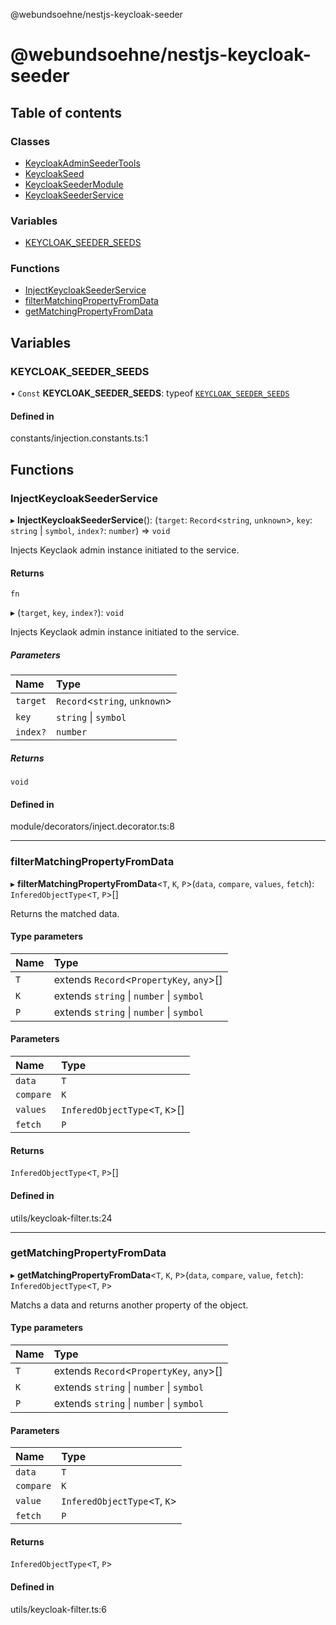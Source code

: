 @webundsoehne/nestjs-keycloak-seeder

# @webundsoehne/nestjs-keycloak-seeder

## Table of contents

### Classes

- [KeycloakAdminSeederTools](classes/KeycloakAdminSeederTools.md)
- [KeycloakSeed](classes/KeycloakSeed.md)
- [KeycloakSeederModule](classes/KeycloakSeederModule.md)
- [KeycloakSeederService](classes/KeycloakSeederService.md)

### Variables

- [KEYCLOAK_SEEDER_SEEDS](README.md#keycloak_seeder_seeds)

### Functions

- [InjectKeycloakSeederService](README.md#injectkeycloakseederservice)
- [filterMatchingPropertyFromData](README.md#filtermatchingpropertyfromdata)
- [getMatchingPropertyFromData](README.md#getmatchingpropertyfromdata)

## Variables

### KEYCLOAK_SEEDER_SEEDS

• `Const` **KEYCLOAK_SEEDER_SEEDS**: typeof [`KEYCLOAK_SEEDER_SEEDS`](README.md#keycloak_seeder_seeds)

#### Defined in

constants/injection.constants.ts:1

## Functions

### InjectKeycloakSeederService

▸ **InjectKeycloakSeederService**(): (`target`: `Record`<`string`, `unknown`\>, `key`: `string` \| `symbol`, `index?`: `number`) => `void`

Injects Keyclaok admin instance initiated to the service.

#### Returns

`fn`

▸ (`target`, `key`, `index?`): `void`

Injects Keyclaok admin instance initiated to the service.

##### Parameters

| Name     | Type                           |
| :------- | :----------------------------- |
| `target` | `Record`<`string`, `unknown`\> |
| `key`    | `string` \| `symbol`           |
| `index?` | `number`                       |

##### Returns

`void`

#### Defined in

module/decorators/inject.decorator.ts:8

---

### filterMatchingPropertyFromData

▸ **filterMatchingPropertyFromData**<`T`, `K`, `P`\>(`data`, `compare`, `values`, `fetch`): `InferedObjectType`<`T`, `P`\>[]

Returns the matched data.

#### Type parameters

| Name | Type                                      |
| :--- | :---------------------------------------- |
| `T`  | extends `Record`<`PropertyKey`, `any`\>[] |
| `K`  | extends `string` \| `number` \| `symbol`  |
| `P`  | extends `string` \| `number` \| `symbol`  |

#### Parameters

| Name      | Type                             |
| :-------- | :------------------------------- |
| `data`    | `T`                              |
| `compare` | `K`                              |
| `values`  | `InferedObjectType`<`T`, `K`\>[] |
| `fetch`   | `P`                              |

#### Returns

`InferedObjectType`<`T`, `P`\>[]

#### Defined in

utils/keycloak-filter.ts:24

---

### getMatchingPropertyFromData

▸ **getMatchingPropertyFromData**<`T`, `K`, `P`\>(`data`, `compare`, `value`, `fetch`): `InferedObjectType`<`T`, `P`\>

Matchs a data and returns another property of the object.

#### Type parameters

| Name | Type                                      |
| :--- | :---------------------------------------- |
| `T`  | extends `Record`<`PropertyKey`, `any`\>[] |
| `K`  | extends `string` \| `number` \| `symbol`  |
| `P`  | extends `string` \| `number` \| `symbol`  |

#### Parameters

| Name      | Type                           |
| :-------- | :----------------------------- |
| `data`    | `T`                            |
| `compare` | `K`                            |
| `value`   | `InferedObjectType`<`T`, `K`\> |
| `fetch`   | `P`                            |

#### Returns

`InferedObjectType`<`T`, `P`\>

#### Defined in

utils/keycloak-filter.ts:6
